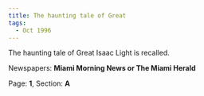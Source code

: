 ```yaml
---  
title: The haunting tale of Great  
tags:  
  - Oct 1996  
---  
```

  
The haunting tale of Great Isaac Light is recalled.  
  
Newspapers: **Miami Morning News or The Miami Herald**  
  
Page: **1**, Section: **A** 
